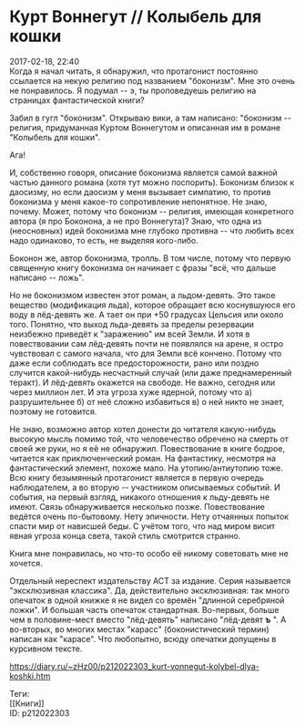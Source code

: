 Курт Воннегут // Колыбель для кошки
====================================

   
 2017-02-18, 22:40   
  Когда я начал читать, я обнаружил, что протагонист постоянно ссылается на некую религию под названием "боконизм". Мне это очень не понравилось. Я подумал -- э, ты проповедуешь религию на страницах фантастической книги?   
   
 Забил в гугл "боконизм". Открываю вики, а там написано: "боконизм -- религия, придуманная Куртом Воннегутом и описанная им в романе "Колыбель для кошки".   
   
 Ага!   
   
 И, собственно говоря, описание боконизма является самой важной частью данного романа (хотя тут можно поспорить). Боконизм близок к даосизму, но если даосизм у меня вызывает симпатию, то против боконизма у меня какое-то сопротивление непонятное. Не знаю, почему. Может, потому что боконизм -- религия, имеющая конкретного автора (я про Боконона, а не про Воннегута)? Знаю, что одна из (неосновных) идей боконизма мне глубоко противна -- что любить всех надо одинаково, то есть, не выделяя кого-либо.   
   
 Боконон же, автор боконизма, тролль. В том числе, потому что первую священную книгу боконизма он начинает с фразы "всё, что дальше написано -- ложь".   
   
 Но не боконизмом известен этот роман, а льдом-девять. Это такое вещество (модификация льда), которое обращает всю коснувшуюся его воду в лёд-девять же. А тает он при +50 градусах Цельсия или около того. Понятно, что выход льда-девять за пределы резервации неизбежно приведёт к "заражению" им всей Земли. И хотя в повествовании сам лёд-девять почти не появлялся на арене, я остро чувствовал с самого начала, что для Земли всё кончено. Потому что даже если соблюдать все предосторожности, рано или поздно случится какой-нибудь несчастный случай (или даже преднамеренный теракт). И лёд-девять окажется на свободе. Не важно, сегодня или через миллион лет. И эта угроза хуже ядерной, потому что а) разрушительнее б) от неё сложно избавиться в) о ней никто не знает, поэтому не готовится.   
   
 Не знаю, возможно автор хотел донести до читателя какую-нибудь высокую мысль помимо той, что человечество обречено на смерть от своей же руки, но я её не обнаружил. Повествование в книге бодрое, читается как приключенческий роман. На фантастику, несмотря на фантастический элемент, похоже мало. На утопию/антиутопию тоже. Всю книгу безымянный протагонист является в первую очередь наблюдателем, а во вторую -- участником описываемых событий. И события, на первый взгляд, никакого отношения к льду-девять не имеют. Связь обнаруживается несколько позже. Повествование ведётся очень по-бытовому. Нету эпичности. Нету отчаянных попыток спасти мир от нависшей беды. С учётом того, что над миром висит явная угроза конца света, такой стиль смотрится странно.   
   
 Книга мне понравилась, но что-то особо её никому советовать мне не хочется.   
   
 Отдельный нереспект издательству АСТ за издание. Серия называется "эксклюзивная классика". Да, действительно эксклюзивная: так много опечаток в одной книжке я не видел со времён "длинной серебряной ложки". И большая часть опечаток стандартная. Во-первых, больше чем в половине-мест вместо "лёд-девять" написано "лёд-девят  **ъ**  ". А во-вторых, во многих местах "карасс" (боконистический термин) написан как "карасе". Что любопытно, всюду опечатки допущены в курсивном тексте.   
    
 <https://diary.ru/~zHz00/p212022303_kurt-vonnegut-kolybel-dlya-koshki.htm>   
   
 Теги:   
 [[Книги]]   
 ID: p212022303